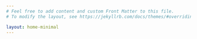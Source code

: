 ```yaml
---
# Feel free to add content and custom Front Matter to this file.
# To modify the layout, see https://jekyllrb.com/docs/themes/#overriding-theme-defaults

layout: home-minimal
---
```


